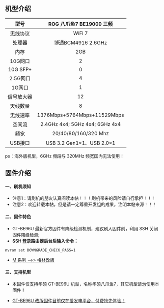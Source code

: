 ## 机型介绍

| 型号 | ROG 八爪鱼7 BE19000 三频 |
|:--:|:--:|
| 无线协议 | WiFi 7 | 
| 处理器 | 博通BCM4916 2.6GHz | 
| 内存 | 2GB | 
| 10G网口 | 2 | 
| 10G SFP+ | 0 | 
| 2.5G网口 | 4 | 
| 1G网口 | 1 | 
| 信号放大器 | 12 | 
| 天线数量 | 8 | 
| 无线速率 | 1376Mbps+5764Mbps+11529Mbps | 
| 空间流 | 2.4GHz 4x4; 5GHz 4x4; 6GHz 4x4 | 
| 频宽 | 20/40/80/160/320 Mhz | 
| USB接口 | USB 3.2 Gen1×1、USB 2.0×1 | 

ps：海外版机型，6GHz 频段与 320MHz 频宽国内无法使用！

## 固件介绍
#### 一、刷机须知
* 注意1：请刷机的朋友认真阅读本帖！！！刷机带来的风险请自行承担！！！
* 注意2：欢迎转载本帖，但是请一定尊重开发组的成果，注明本帖来源！！！

#### 二、固件特色
* GT-BE96U 最新官方固件有降级检测机制，建议刷入固件前，利用 SSH 关闭固件降级检测;
* **SSH 登录路由器后台后输入命令：**
```
nvram set DOWNGRADE_CHECK_PASS=1
```

* [M 系列 ——>> 梅林改版](/zh/guide/asus/firmware-m.md)

#### 三、支持机型
* 本固件仅支持华硕 GT-BE96U 机型，名称华硕八爪鱼7，其它机型请勿使用本固件！

* [GT-BE96U 改版固件目前仅在爱发电平台，付费抢先体验！](https://ifdian.net/item/3ff3df12448b11f0aed452540025c377)
